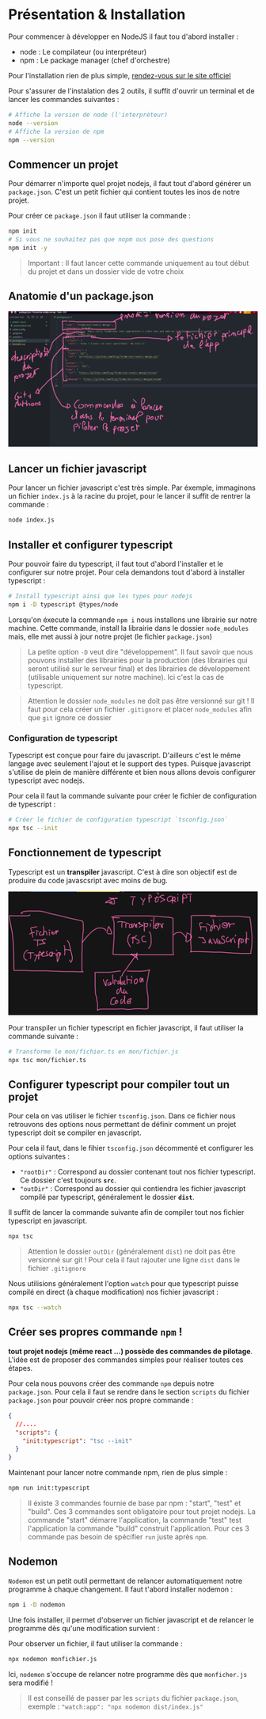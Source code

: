 # Présentation & Installation

Pour commencer à développer en NodeJS il faut tou d'abord installer :

- node : Le compilateur (ou interpréteur)
- npm : Le package manager (chef d'orchestre)

Pour l'installation rien de plus simple, [rendez-vous sur le site officiel](https://nodejs.org/en/download/)

Pour s'assurer de l'instalation des 2 outils, il suffit d'ouvrir un terminal et de lancer
les commandes suivantes :

```bash
# Affiche la version de node (l'interpréteur)
node --version
# Affiche la version de npm
npm --version
```

## Commencer un projet

Pour démarrer n'importe quel projet nodejs, il faut tout d'abord générer un `package.json`. C'est un petit fichier qui contient toutes les inos de notre projet.

Pour créer ce `package.json` il faut utiliser la commande :

```bash
npm init
# Si vous ne souhaitez pas que nopm ous pose des questions
npm init -y
```

> Important : Il faut lancer cette commande uniquement au tout début du projet et dans un dossier vide de votre choix

## Anatomie d'un package.json

![Package.json](../images/package.png)

## Lancer un fichier javascript

Pour lancer un fichier javascript c'est très simple. Par éxemple, immaginons un fichier `index.js` à la racine du projet, pour le lancer il suffit de rentrer la commande :

```bash
node index.js
```

## Installer et configurer typescript

Pour pouvoir faire du typescript, il faut tout d'abord l'installer et le configurer sur notre projet. Pour cela demandons tout d'abord à installer typescript :

```bash
# Install typescript ainsi que les types pour nodejs
npm i -D typescript @types/node
```

Lorsqu'on éxecute la commande `npm i` nous installons une librairie sur notre machine. Cette commande, install la librairie dans le dossier `node_modules` mais, elle met aussi à jour notre projet (le fichier `package.json`)

> La petite option `-D` veut dire "développement". Il faut savoir que nous pouvons installer des librairies pour la production (des librairies qui seront utilisé sur le serveur final) et des librairies de développement (utilisable uniquement sur notre machine). Ici c'est la cas de typescript.

> Attention le dossier `node_modules` ne doit pas être versionné sur git ! Il faut pour cela créer un fichier `.gitignore` et placer `node_modules` afin que `git` ignore ce dossier

### Configuration de typescript

Typescript est conçue pour faire du javascript. D'ailleurs c'est le même langage avec seulement l'ajout et le support des types. Puisque javascript s'utilise de plein de manière différente et bien nous allons devois configurer typescript avec nodejs.

Pour cela il faut la commande suivante pour créer le fichier de configuration de typescript :

```bash
# Créer le fichier de configuration typescript `tsconfig.json`
npx tsc --init
```

## Fonctionnement de typescript

Typescript est un **transpiler** javascript. C'est à dire son objectif est de produire du code javascsript avec moins de bug.

![Fonctionnement de typescript](../images/typescript.png)

Pour transpiler un fichier typescript en fichier javascript, il faut utiliser la commande suivante :

```bash
# Transforme le mon/fichier.ts en mon/fichier.js
npx tsc mon/fichier.ts
```

## Configurer typescript pour compiler tout un projet

Pour cela on vas utiliser le fichier `tsconfig.json`. Dans ce fichier nous retrouvons des options nous permettant de définir comment un projet typescript doit se compiler en javascript.

Pour cela il faut, dans le fihier `tsconfig.json` décommenté et configurer les options suivantes :

- `"rootDir"` : Correspond au dossier contenant tout nos fichier typescript. Ce dossier c'est toujours **`src`**.
- `"outDir"` : Correspond au dossier qui contiendra les fichier javascript compilé par typescript, généralement le dossier **`dist`**.

Il suffit de lancer la commande suivante afin de compiler tout nos fichier typescript en javascript.

```bash
npx tsc
```

> Attention le dossier `outDir` (généralement `dist`) ne doit pas être versionné sur git ! Pour cela il faut rajouter une ligne `dist` dans le fichier `.gitignore`

Nous utilisions généralement l'option `watch` pour que typescript puisse compilé en direct (à chaque modification) nos fichier javascript :

```bash
npx tsc --watch
```

## Créer ses propres commande `npm` !

**tout projet nodejs (même react ...) possède des commandes de pilotage**. L'idée est de proposer des commandes simples pour réaliser
toutes ces étapes.

Pour cela nous pouvons créer des commande `npm` depuis notre `package.json`. Pour cela il faut se rendre dans le section `scripts` du fichier `package.json` pour pouvoir créer nos propre commande :

```json
{
  //....
  "scripts": {
    "init:typescript": "tsc --init"
  }
}
```

Maintenant pour lancer notre commande npm, rien de plus simple :

```bash
npm run init:typescript
```

> Il éxiste 3 commandes fournie de base par npm : "start", "test" et "build". Ces 3 commandes sont obligatoire pour tout projet nodejs. La commande "start" démarre l'application, la commande "test" test l'application la commande "build" construit l'application. Pour ces 3 commande pas besoin de spécifier `run` juste après `npm`.

## Nodemon

`Nodemon` est un petit outil permettant de relancer automatiquement notre programme à chaque changement. Il faut t'abord installer nodemon :

```bash
npm i -D nodemon
```

Une fois installer, il permet d'observer un fichier javascript et de relancer le programme dès qu'une modification survient :

Pour observer un fichier, il faut utiliser la commande :

```bash
npx nodemon monfichier.js
```

Ici, `nodemon` s'occupe de relancer notre programme dès que `monficher.js` sera modifié !

> Il est conseillé de passer par les `scripts` du fichier `package.json`, exemple : `"watch:app": "npx nodemon dist/index.js"`
